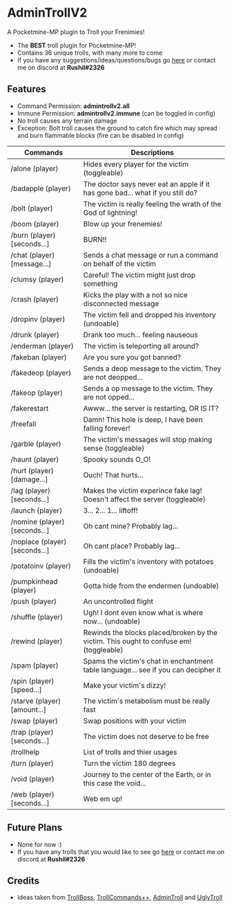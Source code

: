 # AdminTrollV2
A Pocketmine-MP plugin to Troll your Frenimies!

- The **BEST** troll plugin for Pocketmine-MP!
- Contains 36 unique trolls, with many more to come
- If you have any suggestions/ideas/questions/bugs go [here](https://github.com/Rushil13579/AdminTrollV2/issues) or contact me on discord at **Rushil#2326**

## Features

- Command Permission: **admintrollv2.all**
- Immune Permission: **admintrollv2.immune** (can be toggled in config)
- No troll causes any terrain damage
- Exception: Bolt troll causes the ground to catch fire which may spread and burn flammable blocks (fire can be disabled in config)

Commands | Descriptions
---------|-------------
/alone (player) | Hides every player for the victim (toggleable)
/badapple (player) | The doctor says never eat an apple if it has gone bad... what if you still do?
/bolt (player) | The victim is really feeling the wrath of the God of lightning!
/boom (player) | Blow up your frenemies!
/burn (player) [seconds...] | BURN!!
/chat (player) [message...] | Sends a chat message or run a command on behalf of the victim
/clumsy (player) | Careful! The victim might just drop something
/crash (player) | Kicks the play with a not so nice disconnected message
/dropinv (player) | The victim fell and dropped his inventory (undoable)
/drunk (player) | Drank too much... feeling nauseous
/enderman (player) | The victim is teleporting all around?
/fakeban (player) | Are you sure you got banned?
/fakedeop (player) | Sends a deop message to the victim. They are not deopped...
/fakeop (player) | Sends a op message to the victim. They are not opped...
/fakerestart | Awww... the server is restarting, OR IS IT?
/freefall | Damn! This hole is deep, I have been falling forever!
/garble (player) | The victim's messages will stop making sense (toggleable)
/haunt (player) | Spooky sounds O_O!
/hurt (player) [damage...] | Ouch! That hurts...
/lag (player) [seconds...] | Makes the victim experince fake lag! Doesn't affect the server (toggleable)
/launch (player) | 3... 2... 1... liftoff!
/nomine (player) [seconds...] | Oh cant mine? Probably lag...
/noplace (player) [seconds...] | Oh cant place? Probably lag...
/potatoinv (player) | Fills the victim's inventory with potatoes (undoable)
/pumpkinhead (player) | Gotta hide from the endermen (undoable)
/push (player) | An uncontrolled flight
/shuffle (player) | Ugh! I dont even know what is where now... (undoable)
/rewind (player) | Rewinds the blocks placed/broken by the victim. This ought to confuse em! (toggleable)
/spam (player) | Spams the victim's chat in enchantment table language... see if you can decipher it
/spin (player) [speed...] | Make your victim's dizzy!
/starve (player) [amount...] | The victim's metabolism must be really fast
/swap (player) | Swap positions with your victim
/trap (player) [seconds...] | The victim does not deserve to be free
/trollhelp | List of trolls and thier usages
/turn (player) | Turn the victim 180 degrees
/void (player) | Journey to the center of the Earth, or in this case the void...
/web (player) [seconds...] | Web em up!

## Future Plans

- None for now :)
- If you have any trolls that you would like to see go [here](https://github.com/Rushil13579/AdminTrollV2/issues) or contact me on discord at **Rushil#2326**

## Credits

- Ideas taken from [TrollBoss](https://www.spigotmc.org/resources/trollboss.47423/), [TrollCommands++](https://dev.bukkit.org/projects/troll-commands-plus-plus), [AdminTroll](https://poggit.pmmp.io/p/admintroll) and [UglyTroll](https://github.com/skyzonemc/UglyTroll)
